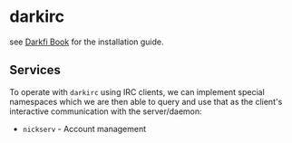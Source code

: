 # darkirc

see [Darkfi Book](https://darkrenaissance.github.io/darkfi/misc/darkirc/darkirc.html) for the installation guide.


## Services

To operate with `darkirc` using IRC clients, we can implement special
namespaces which we are then able to query and use that as the
client's interactive communication with the server/daemon:

* `nickserv` - Account management
